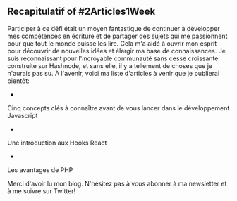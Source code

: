 ## Recapitulatif of #2Articles1Week

Participer à ce défi était un moyen fantastique de continuer à développer mes compétences en écriture et de partager des sujets qui me passionnent pour que tout le monde puisse les lire. Cela m'a aidé à ouvrir mon esprit pour découvrir de nouvelles idées et élargir ma base de connaissances. Je suis reconnaissant pour l'incroyable communauté sans cesse croissante construite sur Hashnode, et sans elle, il y a tellement de choses que je n'aurais pas su. À l'avenir, voici ma liste d'articles à venir que je publierai bientôt:

     

- 
Cinq concepts clés à connaître avant de vous lancer dans le développement Javascript
     
- 
Une introduction aux Hooks React
     
- 
Les avantages de PHP

Merci d'avoir lu mon blog. N'hésitez pas à vous abonner à ma newsletter et à me suivre sur Twitter!